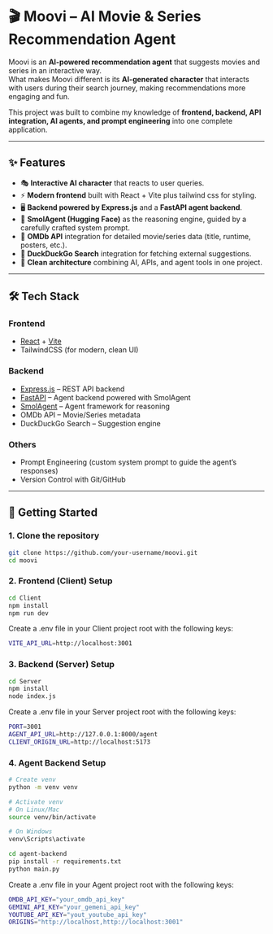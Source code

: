 # 🎬 Moovi – AI Movie & Series Recommendation Agent  

Moovi is an **AI-powered recommendation agent** that suggests movies and series in an interactive way.  
What makes Moovi different is its **AI-generated character** that interacts with users during their search journey, making recommendations more engaging and fun.  

This project was built to combine my knowledge of **frontend, backend, API integration, AI agents, and prompt engineering** into one complete application.  

---

## ✨ Features  

- 🎭 **Interactive AI character** that reacts to user queries.  
- ⚡ **Modern frontend** built with React + Vite plus tailwind css for styling.  
- 🖥️ **Backend powered by Express.js** and a **FastAPI agent backend**.  
- 🧠 **SmolAgent (Hugging Face)** as the reasoning engine, guided by a carefully crafted system prompt.  
- 🎥 **OMDb API** integration for detailed movie/series data (title, runtime, posters, etc.).  
- 🔎 **DuckDuckGo Search** integration for fetching external suggestions.  
- 🧩 **Clean architecture** combining AI, APIs, and agent tools in one project.  

---

## 🛠️ Tech Stack  

### Frontend  
- [React](https://react.dev/) + [Vite](https://vitejs.dev/)  
- TailwindCSS (for modern, clean UI)  

### Backend  
- [Express.js](https://expressjs.com/) – REST API backend  
- [FastAPI](https://fastapi.tiangolo.com/) – Agent backend powered with SmolAgent  
- [SmolAgent](https://huggingface.co/docs/smolagents/index) – Agent framework for reasoning  
- OMDb API – Movie/Series metadata  
- DuckDuckGo Search – Suggestion engine  

### Others  
- Prompt Engineering (custom system prompt to guide the agent’s responses)  
- Version Control with Git/GitHub  

---

## 🚀 Getting Started  

### 1. Clone the repository  
```bash
git clone https://github.com/your-username/moovi.git
cd moovi
```

### 2. Frontend (Client) Setup  
```bash
cd Client
npm install
npm run dev
```
Create a .env file in your Client project root with the following keys:
```bash
VITE_API_URL=http://localhost:3001
```

### 3. Backend (Server) Setup  
```bash
cd Server
npm install
node index.js
```
Create a .env file in your Server project root with the following keys:
```bash
PORT=3001
AGENT_API_URL=http://127.0.0.1:8000/agent
CLIENT_ORIGIN_URL=http://localhost:5173
```

### 4. Agent Backend Setup
```bash
# Create venv
python -m venv venv  

# Activate venv
# On Linux/Mac
source venv/bin/activate  

# On Windows
venv\Scripts\activate
```
```bash
cd agent-backend
pip install -r requirements.txt
python main.py
```
Create a .env file in your Agent project root with the following keys:
```bash
OMDB_API_KEY="your_omdb_api_key"
GEMINI_API_KEY="your_gemeni_api_key"
YOUTUBE_API_KEY="yout_youtube_api_key"
ORIGINS="http://localhost,http://localhost:3001"
```

